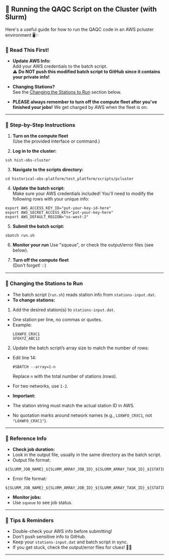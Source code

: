 ## 🧪 Running the QAQC Script on the Cluster (with Slurm)
Here's a useful guide for how to run the QAQC code in an AWS pcluster environment 🖥️✨

### 📖 Read This First!

- **Update AWS Info:**  
  Add your AWS credentials to the batch script.  
  ⚠️ **Do NOT push this modified batch script to GitHub since it contains your private info!**

- **Changing Stations?**  
  See the [Changing the Stations to Run](#changing-the-stations-to-run) section below.
  
- **PLEASE always remember to turn off the compute fleet after you've finished your jobs!**
  We get charged by AWS when the fleet is on. 
---

### 🚀 Step-by-Step Instructions

1. **Turn on the compute fleet**  
   (Use the provided interface or command.)

2. **Log in to the cluster:**  
```
ssh hist-obs-cluster
```
3. **Navigate to the scripts directory:**  
```
cd historical-obs-platform/test_platform/scripts/pcluster

```

4. **Update the batch script:**  
Make sure your AWS credentials included! You'll need to modify the following rows with your unique info: 
```
export AWS_ACCESS_KEY_ID="put-your-key-id-here"
export AWS_SECRET_ACCESS_KEY="put-your-key-here"
export AWS_DEFAULT_REGION="us-west-2"
```
5. **Submit the batch script:**  
```
sbatch run.sh
```
6. **Monitor your run** 
Use "squeue", or check the output/error files (see below).

7. **Turn off the compute fleet**  
(Don’t forget! 💡)

---
### 🔄 Changing the Stations to Run

- The batch script (`run.sh`) reads station info from `stations-input.dat`.
- **To change stations:**
1. Add the desired station(s) to `stations-input.dat`.  
  - One station per line, no commas or quotes.  
  - Example:  
    ```
    LOXWFO_CRXC1
    SFOXYZ_ABC12
    ```
2. Update the batch script’s array size to match the number of rows:  
  - Edit line 14:  
    ```
    #SBATCH --array=1-n
    ```
    Replace `n` with the total number of stations (rows).
  - For two networks, use `1-2`.

- **Important:**  
- The station string must match the actual station ID in AWS.
- No quotation marks around network names (e.g., `LOXWFO_CRXC1`, not `"LOXWFO_CRXC1"`).

---

### 📝 Reference Info

- **Check job duration:**  
- Look in the output file, usually in the same directory as the batch script.
- Output file format:  
 ```
 ${SLURM_JOB_NAME}_${SLURM_ARRAY_JOB_ID}_${SLURM_ARRAY_TASK_ID}_${STATION}_output.txt
 ```
- Error file format:  
 ```
 ${SLURM_JOB_NAME}_${SLURM_ARRAY_JOB_ID}_${SLURM_ARRAY_TASK_ID}_${STATION}_error.txt
 ```

- **Monitor jobs:**  
- Use `squeue` to see job status.

---

### 🌟 Tips & Reminders

- Double-check your AWS info before submitting!
- Don’t push sensitive info to GitHub.
- Keep your `stations-input.dat` and batch script in sync.
- If you get stuck, check the output/error files for clues! 🕵️‍♂️

---